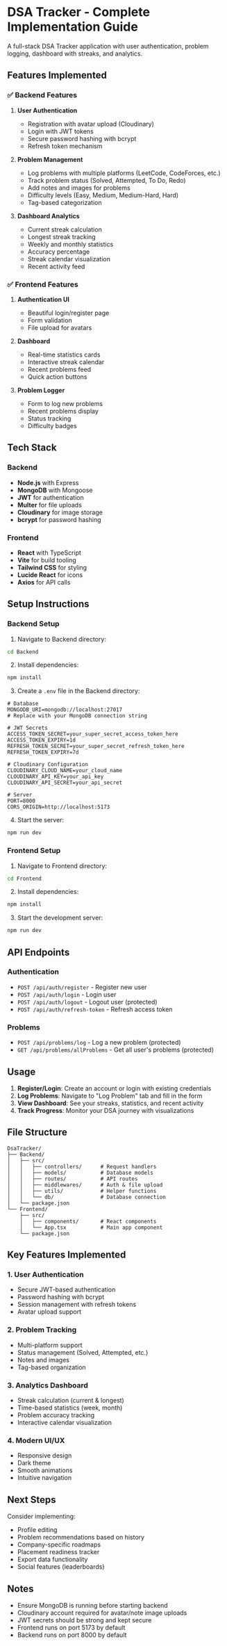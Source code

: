 # DSA Tracker - Complete Implementation Guide

A full-stack DSA Tracker application with user authentication, problem logging, dashboard with streaks, and analytics.

## Features Implemented

### ✅ Backend Features
1. **User Authentication**
   - Registration with avatar upload (Cloudinary)
   - Login with JWT tokens
   - Secure password hashing with bcrypt
   - Refresh token mechanism

2. **Problem Management**
   - Log problems with multiple platforms (LeetCode, CodeForces, etc.)
   - Track problem status (Solved, Attempted, To Do, Redo)
   - Add notes and images for problems
   - Difficulty levels (Easy, Medium, Medium-Hard, Hard)
   - Tag-based categorization

3. **Dashboard Analytics**
   - Current streak calculation
   - Longest streak tracking
   - Weekly and monthly statistics
   - Accuracy percentage
   - Streak calendar visualization
   - Recent activity feed

### ✅ Frontend Features
1. **Authentication UI**
   - Beautiful login/register page
   - Form validation
   - File upload for avatars

2. **Dashboard**
   - Real-time statistics cards
   - Interactive streak calendar
   - Recent problems feed
   - Quick action buttons

3. **Problem Logger**
   - Form to log new problems
   - Recent problems display
   - Status tracking
   - Difficulty badges

## Tech Stack

### Backend
- **Node.js** with Express
- **MongoDB** with Mongoose
- **JWT** for authentication
- **Multer** for file uploads
- **Cloudinary** for image storage
- **bcrypt** for password hashing

### Frontend
- **React** with TypeScript
- **Vite** for build tooling
- **Tailwind CSS** for styling
- **Lucide React** for icons
- **Axios** for API calls

## Setup Instructions

### Backend Setup

1. Navigate to Backend directory:
```bash
cd Backend
```

2. Install dependencies:
```bash
npm install
```

3. Create a `.env` file in the Backend directory:
```env
# Database
MONGODB_URI=mongodb://localhost:27017
# Replace with your MongoDB connection string

# JWT Secrets
ACCESS_TOKEN_SECRET=your_super_secret_access_token_here
ACCESS_TOKEN_EXPIRY=1d
REFRESH_TOKEN_SECRET=your_super_secret_refresh_token_here
REFRESH_TOKEN_EXPIRY=7d

# Cloudinary Configuration
CLOUDINARY_CLOUD_NAME=your_cloud_name
CLOUDINARY_API_KEY=your_api_key
CLOUDINARY_API_SECRET=your_api_secret

# Server
PORT=8000
CORS_ORIGIN=http://localhost:5173
```

4. Start the server:
```bash
npm run dev
```

### Frontend Setup

1. Navigate to Frontend directory:
```bash
cd Frontend
```

2. Install dependencies:
```bash
npm install
```

3. Start the development server:
```bash
npm run dev
```

## API Endpoints

### Authentication
- `POST /api/auth/register` - Register new user
- `POST /api/auth/login` - Login user
- `POST /api/auth/logout` - Logout user (protected)
- `POST /api/auth/refresh-token` - Refresh access token

### Problems
- `POST /api/problems/log` - Log a new problem (protected)
- `GET /api/problems/allProblems` - Get all user's problems (protected)

## Usage

1. **Register/Login**: Create an account or login with existing credentials
2. **Log Problems**: Navigate to "Log Problem" tab and fill in the form
3. **View Dashboard**: See your streaks, statistics, and recent activity
4. **Track Progress**: Monitor your DSA journey with visualizations

## File Structure

```
DsaTracker/
├── Backend/
│   ├── src/
│   │   ├── controllers/      # Request handlers
│   │   ├── models/           # Database models
│   │   ├── routes/           # API routes
│   │   ├── middlewares/      # Auth & file upload
│   │   ├── utils/            # Helper functions
│   │   └── db/               # Database connection
│   └── package.json
└── Frontend/
    ├── src/
    │   ├── components/       # React components
    │   └── App.tsx           # Main app component
    └── package.json
```

## Key Features Implemented

### 1. User Authentication
- Secure JWT-based authentication
- Password hashing with bcrypt
- Session management with refresh tokens
- Avatar upload support

### 2. Problem Tracking
- Multi-platform support
- Status management (Solved, Attempted, etc.)
- Notes and images
- Tag-based organization

### 3. Analytics Dashboard
- Streak calculation (current & longest)
- Time-based statistics (week, month)
- Problem accuracy tracking
- Interactive calendar visualization

### 4. Modern UI/UX
- Responsive design
- Dark theme
- Smooth animations
- Intuitive navigation

## Next Steps

Consider implementing:
- Profile editing
- Problem recommendations based on history
- Company-specific roadmaps
- Placement readiness tracker
- Export data functionality
- Social features (leaderboards)

## Notes

- Ensure MongoDB is running before starting backend
- Cloudinary account required for avatar/note image uploads
- JWT secrets should be strong and kept secure
- Frontend runs on port 5173 by default
- Backend runs on port 8000 by default
